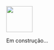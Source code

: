 <img align="center" alt="" width="70" height="70" src="https://cdn.jsdelivr.net/gh/devicons/devicon/icons/mysql/mysql-original.svg">

Em construção...
